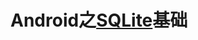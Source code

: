 # Android之[SQLite][1]基础






















[1]:http://developer.android.com/reference/android/database/sqlite/package-summary.html